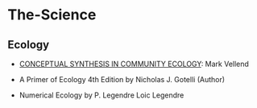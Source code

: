 # The-Science

## Ecology

* [CONCEPTUAL SYNTHESIS IN COMMUNITY ECOLOGY](https://www.researchgate.net/publication/44689600_Conceptual_Synthesis_in_Community_Ecology): Mark Vellend

* A Primer of Ecology 4th Edition by Nicholas J. Gotelli  (Author)

* Numerical Ecology by P. Legendre Loic Legendre
